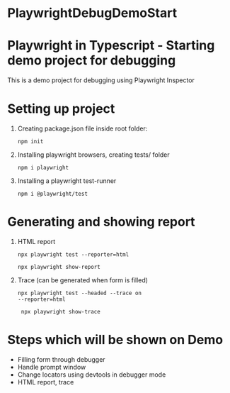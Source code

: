 # PlaywrightDebugDemoStart
<h1> Playwright in Typescript - Starting demo project for debugging </h1>
<p>This is a demo project for debugging using Playwright Inspector
</p>
<h1>Setting up project</h1>
<ol>
<li> Creating package.json file inside root folder:


<code>npm init</code>
</li>

<li>Installing playwright browsers, creating tests/ folder


<code>npm i playwright</code>
 </li>
 
 <li>Installing a playwright test-runner


<code>npm i @playwright/test</code>
 </li>

 </ol>



 <h1>Generating and showing report</h1>
 <ol>
 <li> HTML report
 
 <code>npx playwright test --reporter=html </code>
 
 
 <code>npx playwright show-report</code>

</li>


<li> Trace (can be generated when form is filled)


<code>npx playwright test --headed  --trace on --reporter=html</code>

<code> npx playwright show-trace </code>

 </ol>
 
<h1>Steps which will be shown on Demo </h1>
<ul>
<li>Filling form through debugger </li>
<li>Handle prompt window</li>
<li> Change locators using devtools in debugger mode</li>
<li> HTML report, trace <l/i>
</ul>
